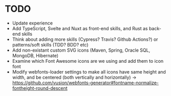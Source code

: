 # TODO
- Update experience
- Add TypeScript, Svelte and Nuxt as front-end skills, and Rust as back-end skills
- Think about adding more skills (Cypress? Travis? Github Actions?) or patterns/soft skills (TDD? BDD? etc)
- Add non-existant custom SVG icons (Maven, Spring, Oracle SQL, MongoDB, Hibernate)
- Examine which Font Awesome icons are we using and add them to icon font
- Modify webfonts-loader settings to make all icons have same height and width, and be centered (both vertically and horizontally) -> https://github.com/vusion/webfonts-generator#fontname-normalize-fontheight-round-descent
